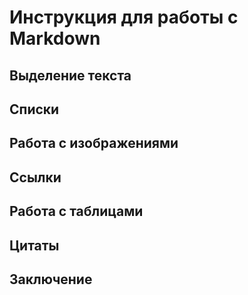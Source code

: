 # Инструкция для работы с Markdown

## Выделение текста 

## Списки

## Работа с изображениями 

## Ссылки

## Работа с таблицами

## Цитаты

## Заключение